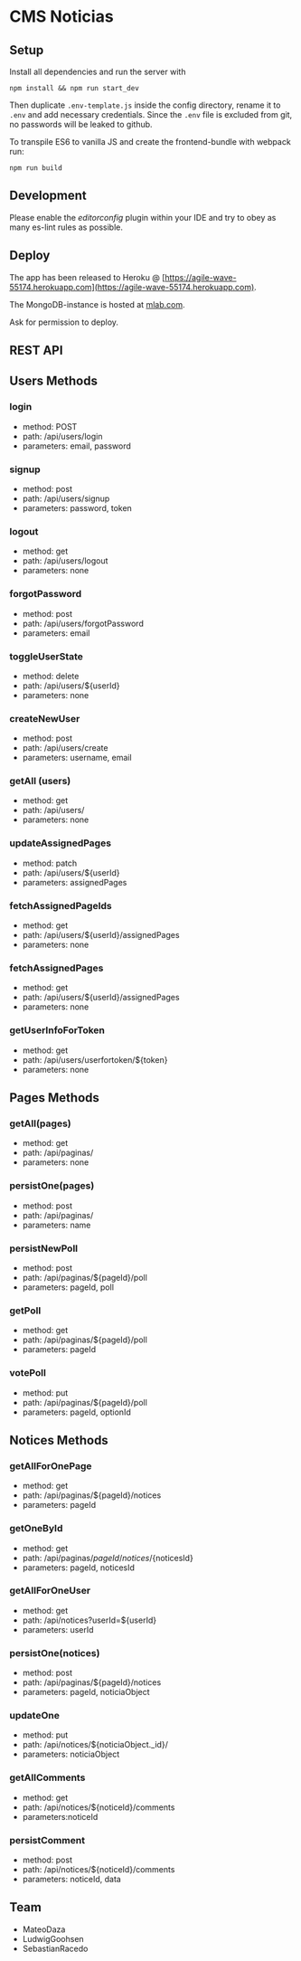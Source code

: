 # CMS Noticias

## Setup

Install all dependencies and run the server with
```
npm install && npm run start_dev
```

Then duplicate `.env-template.js` inside the config directory, rename it to `.env` and add necessary credentials.
Since the `.env` file is excluded from git, no passwords will be leaked to github.

To transpile ES6 to vanilla JS and create the frontend-bundle with webpack run:
```
npm run build
```

## Development
Please enable the *editorconfig* plugin within your IDE and try to obey as many es-lint rules as possible.

## Deploy
The app has been released to Heroku @ [https://agile-wave-55174.herokuapp.com](https://agile-wave-55174.herokuapp.com).

The MongoDB-instance is hosted at [mlab.com](https://mlab.com).

Ask for permission to deploy.


## REST API
## Users Methods
### login
- method: POST
- path: /api/users/login
- parameters: email, password
### signup
- method: post
- path: /api/users/signup
- parameters: password, token
### logout
- method: get
- path: /api/users/logout
- parameters: none
### forgotPassword
- method: post
- path: /api/users/forgotPassword
- parameters: email
### toggleUserState
- method: delete
- path: /api/users/${userId}
- parameters: none
### createNewUser
- method: post
- path: /api/users/create
- parameters: username, email
### getAll (users)
- method: get	
- path: /api/users/
- parameters: none
### updateAssignedPages
- method: patch
- path: /api/users/${userId}
- parameters: assignedPages
### fetchAssignedPageIds
- method: get
- path: /api/users/${userId}/assignedPages
- parameters: none
### fetchAssignedPages
- method: get
- path: /api/users/${userId}/assignedPages
- parameters: none
### getUserInfoForToken
- method: get
- path: /api/users/userfortoken/${token}
- parameters: none
 
 
## Pages Methods
### getAll(pages)
- method: get
- path: /api/paginas/
- parameters: none
### persistOne(pages)
- method: post
- path: /api/paginas/
- parameters: name
### persistNewPoll
- method: post
- path: /api/paginas/${pageId}/poll
- parameters: pageId, poll
### getPoll
- method: get
- path: /api/paginas/${pageId}/poll
- parameters: pageId
### votePoll
- method: put
- path: /api/paginas/${pageId}/poll
- parameters: pageId, optionId


## Notices Methods
### getAllForOnePage
- method: get
- path: /api/paginas/${pageId}/notices
- parameters: pageId
### getOneById
- method: get
- path: /api/paginas/${pageId}/notices/${noticesId}
- parameters: pageId, noticesId
### getAllForOneUser
- method: get
- path: /api/notices?userId=${userId}
- parameters: userId
### persistOne(notices)
- method: post
- path: /api/paginas/${pageId}/notices
- parameters: pageId, noticiaObject
### updateOne
- method: put
- path: /api/notices/${noticiaObject._id}/
- parameters: noticiaObject
### getAllComments
- method: get
- path: /api/notices/${noticeId}/comments
- parameters:noticeId
### persistComment
- method: post
- path: /api/notices/${noticeId}/comments
- parameters: noticeId, data



## Team

* MateoDaza
* LudwigGoohsen
* SebastianRacedo

[MateoDaza]: <https://github.com/mateodaza>
[LudwigGoohsen]: <https://github.com/LuiSlacker>
[SebastianRacedo]: <https://github.com/JoaoRacedo>
